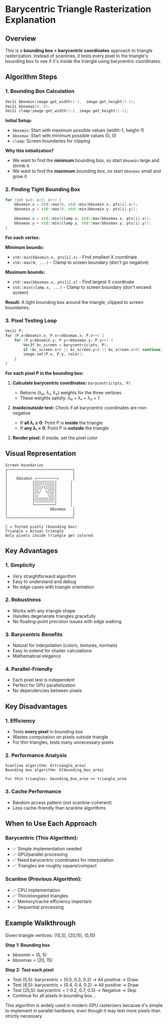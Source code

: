 # Barycentric Triangle Rasterization Explanation

## Overview
This is a **bounding box + barycentric coordinates** approach to triangle rasterization. Instead of scanlines, it tests every pixel in the triangle's bounding box to see if it's inside the triangle using barycentric coordinates.

## Algorithm Steps

### 1. Bounding Box Calculation

```cpp
Vec2i bboxmin(image.get_width()-1,  image.get_height()-1); 
Vec2i bboxmax(0, 0); 
Vec2i clamp(image.get_width()-1, image.get_height()-1);
```

**Initial Setup:**
- `bboxmin`: Start with maximum possible values (width-1, height-1)
- `bboxmax`: Start with minimum possible values (0, 0)
- `clamp`: Screen boundaries for clipping

**Why this initialization?**
- We want to find the **minimum** bounding box, so start `bboxmin` large and shrink it
- We want to find the **maximum** bounding box, so start `bboxmax` small and grow it

### 2. Finding Tight Bounding Box

```cpp
for (int i=0; i<3; i++) { 
    bboxmin.x = std::max(0, std::min(bboxmin.x, pts[i].x));
    bboxmin.y = std::max(0, std::min(bboxmin.y, pts[i].y));
    
    bboxmax.x = std::min(clamp.x, std::max(bboxmax.x, pts[i].x));
    bboxmax.y = std::min(clamp.y, std::max(bboxmax.y, pts[i].y));
}
```

**For each vertex:**

**Minimum bounds:**
- `std::min(bboxmin.x, pts[i].x)` - Find smallest X coordinate
- `std::max(0, ...)` - Clamp to screen boundary (don't go negative)

**Maximum bounds:**
- `std::max(bboxmax.x, pts[i].x)` - Find largest X coordinate  
- `std::min(clamp.x, ...)` - Clamp to screen boundary (don't exceed screen)

**Result:** A tight bounding box around the triangle, clipped to screen boundaries.

### 3. Pixel Testing Loop

```cpp
Vec2i P; 
for (P.x=bboxmin.x; P.x<=bboxmax.x; P.x++) { 
    for (P.y=bboxmin.y; P.y<=bboxmax.y; P.y++) { 
        Vec3f bc_screen = barycentric(pts, P); 
        if (bc_screen.x<0 || bc_screen.y<0 || bc_screen.z<0) continue; 
        image.set(P.x, P.y, color); 
    } 
}
```

**For each pixel P in the bounding box:**

1. **Calculate barycentric coordinates:** `barycentric(pts, P)`
   - Returns (λ₀, λ₁, λ₂) weights for the three vertices
   - These weights satisfy: λ₀ + λ₁ + λ₂ = 1

2. **Inside/outside test:** Check if all barycentric coordinates are non-negative
   - If **all λᵢ ≥ 0**: Point P is **inside** the triangle
   - If **any λᵢ < 0**: Point P is **outside** the triangle

3. **Render pixel:** If inside, set the pixel color

## Visual Representation

```
Screen boundaries
┌─────────────────────────────┐
│                             │
│    bboxmin ┌─────────┐      │
│           │░░░░░░░░░│      │
│           │░░░/\░░░░│      │
│           │░░/  \░░░│      │
│           │░/____\░░│      │
│           │░░░░░░░░░│      │
│           └─────────┘      │
│                   bboxmax   │
│                             │
└─────────────────────────────┘

░ = Tested pixels (bounding box)
Triangle = Actual triangle
Only pixels inside triangle get colored
```

## Key Advantages

### 1. **Simplicity**
- Very straightforward algorithm
- Easy to understand and debug
- No edge cases with triangle orientation

### 2. **Robustness**
- Works with any triangle shape
- Handles degenerate triangles gracefully
- No floating-point precision issues with edge walking

### 3. **Barycentric Benefits**
- Natural for interpolation (colors, textures, normals)
- Easy to extend for shader calculations
- Mathematical elegance

### 4. **Parallel-Friendly**
- Each pixel test is independent
- Perfect for GPU parallelization
- No dependencies between pixels

## Key Disadvantages

### 1. **Efficiency**
- Tests **every pixel** in bounding box
- Wastes computation on pixels outside triangle
- For thin triangles, tests many unnecessary pixels

### 2. **Performance Analysis**
```
Scanline algorithm: O(triangle_area)
Bounding box algorithm: O(bounding_box_area)

For thin triangles: bounding_box_area >> triangle_area
```

### 3. **Cache Performance**
- Random access pattern (not scanline-coherent)
- Less cache-friendly than scanline algorithms

## When to Use Each Approach

### **Barycentric (This Algorithm):**
- ✅ Simple implementation needed
- ✅ GPU/parallel processing
- ✅ Need barycentric coordinates for interpolation
- ✅ Triangles are roughly square/compact

### **Scanline (Previous Algorithm):**
- ✅ CPU implementation
- ✅ Thin/elongated triangles
- ✅ Memory/cache efficiency important
- ✅ Sequential processing

## Example Walkthrough

Given triangle vertices: (10,5), (20,15), (5,15)

**Step 1: Bounding box**
- bboxmin = (5, 5)
- bboxmax = (20, 15)

**Step 2: Test each pixel**
- Test (5,5): barycentric = (0.5, 0.3, 0.2) → All positive → Draw
- Test (6,5): barycentric = (0.4, 0.4, 0.2) → All positive → Draw  
- Test (25,5): barycentric = (-0.2, 0.7, 0.5) → Negative → Skip
- Continue for all pixels in bounding box...

This algorithm is widely used in modern GPU rasterizers because it's simple to implement in parallel hardware, even though it may test more pixels than strictly necessary.
